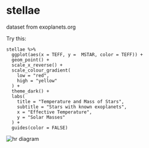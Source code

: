 # stellae
dataset from exoplanets.org


Try this:
```
stellae %>% 
  ggplot(aes(x = TEFF, y =  MSTAR, color = TEFF)) + 
  geom_point() + 
  scale_x_reverse() + 
  scale_colour_gradient(
    low = "red",
    high = "yellow"
  ) + 
  theme_dark() + 
  labs(
    title = "Temperature and Mass of Stars",
    subtitle = "Stars with known exoplanets",
    x = "Effective Temperature", 
    y = "Solar Masses"
  ) + 
  guides(color = FALSE)
  ```

![hr diagram]()
